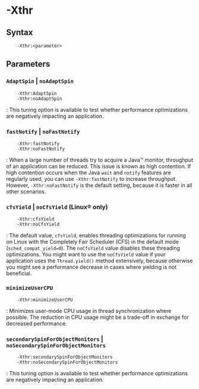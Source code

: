 <!--
* Copyright (c) 2017, 2021 IBM Corp. and others
*
* This program and the accompanying materials are made
* available under the terms of the Eclipse Public License 2.0
* which accompanies this distribution and is available at
* https://www.eclipse.org/legal/epl-2.0/ or the Apache
* License, Version 2.0 which accompanies this distribution and
* is available at https://www.apache.org/licenses/LICENSE-2.0.
*
* This Source Code may also be made available under the
* following Secondary Licenses when the conditions for such
* availability set forth in the Eclipse Public License, v. 2.0
* are satisfied: GNU General Public License, version 2 with
* the GNU Classpath Exception [1] and GNU General Public
* License, version 2 with the OpenJDK Assembly Exception [2].
*
* [1] https://www.gnu.org/software/classpath/license.html
* [2] http://openjdk.java.net/legal/assembly-exception.html
*
* SPDX-License-Identifier: EPL-2.0 OR Apache-2.0 OR GPL-2.0 WITH
* Classpath-exception-2.0 OR LicenseRef-GPL-2.0 WITH Assembly-exception
-->

# -Xthr 


## Syntax

        -Xthr:<parameter>

## Parameters

### `AdaptSpin` | `noAdaptSpin`

        -Xthr:AdaptSpin
        -Xthr:noAdaptSpin

: This tuning option is available to test whether performance optimizations are negatively impacting an application.

### `fastNotify` | `noFastNotify`

        -Xthr:fastNotify
        -Xthr:noFastNotify

: When a large number of threads try to acquire a Java&trade; monitor, throughput of an application can be reduced. This issue is known as high contention. If high contention occurs when the Java `wait` and `notify` features are regularly used, you can use `-Xthr:fastNotify` to increase throughput. However, `-Xthr:noFastNotify` is the default setting, because it is faster in all other scenarios.

### `cfsYield` | `noCfsYield` (Linux&reg; only)

        -Xthr:cfsYield
        -Xthr:noCfsYield

: The default value, `cfsYield`, enables threading optimizations for running on Linux with the Completely Fair Scheduler (CFS) in the default mode (`sched_compat_yield=0`). The `noCfsYield` value disables these threading optimizations. You might want to use the `noCfsYield` value if your application uses the `Thread.yield()` method extensively, because otherwise you might see a performance decrease in cases where yielding is not beneficial.

### `minimizeUserCPU`

        -Xthr:minimizeUserCPU

: Minimizes user-mode CPU usage in thread synchronization where possible. The reduction in CPU usage might be a trade-off in exchange for decreased performance.

### `secondarySpinForObjectMonitors` | `noSecondarySpinForObjectMonitors`

        -Xthr:secondarySpinForObjectMonitors
        -Xthr:noSecondarySpinForObjectMonitors

: This tuning option is available to test whether performance optimizations are negatively impacting an application.



<!-- ==== END OF TOPIC ==== xthr.md ==== -->

